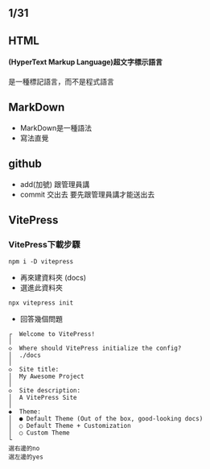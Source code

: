 ## 1/31
## HTML
#### (HyperText Markup Language)超文字標示語言
是一種標記語言，而不是程式語言
## MarkDown
- MarkDown是一種語法
- 寫法直覺

## github
- add(加號) 跟管理員講
- commit 交出去
要先跟管理員講才能送出去
## VitePress

### VitePress下載步驟
```
npm i -D vitepress
```
- 再來建資料夾 (docs)
- 選進此資料夾
```
npx vitepress init
```
- 回答幾個問題
```
┌  Welcome to VitePress!
│
◇  Where should VitePress initialize the config?
│  ./docs
│
◇  Site title:
│  My Awesome Project
│
◇  Site description:
│  A VitePress Site
│
◆  Theme:
│  ● Default Theme (Out of the box, good-looking docs)
│  ○ Default Theme + Customization
│  ○ Custom Theme
└
選右邊的no
選左邊的yes
```

